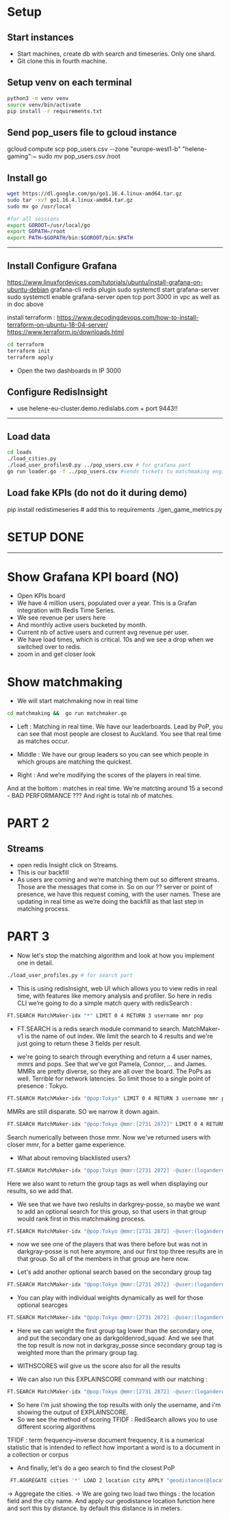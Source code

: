 # Setup

## Start instances

- Start machines, create db with search and timeseries. Only one shard.
- Git clone this in fourth machine.

## Setup venv on each terminal

```sh
python3 -m venv venv
source venv/bin/activate
pip install -r requirements.txt
```

## Send pop_users file to gcloud instance
gcloud compute scp pop_users.csv --zone "europe-west1-b" "helene-gaming":~
sudo mv pop_users.csv /root

## Install go
```sh
wget https://dl.google.com/go/go1.16.4.linux-amd64.tar.gz 
sudo tar -xvf go1.16.4.linux-amd64.tar.gz   
sudo mv go /usr/local 

#for all sessions
export GOROOT=/usr/local/go 
export GOPATH=/root
export PATH=$GOPATH/bin:$GOROOT/bin:$PATH 
```

-------

## Install Configure Grafana
https://www.linuxfordevices.com/tutorials/ubuntu/install-grafana-on-ubuntu-debian
grafana-cli redis plugin
sudo systemctl start grafana-server
sudo systemctl enable grafana-server
open tcp port 3000 in vpc as well as in doc above

install terraform : https://www.decodingdevops.com/how-to-install-terraform-on-ubuntu-18-04-server/ 
https://www.terraform.io/downloads.html

```sh
cd terraform
terraform init
terraform apply
```
- Open the two dashboards in IP 3000

## Configure RedisInsight
- use helene-eu-cluster.demo.redislabs.com + port 9443!!


----------

## Load data

```sh
cd loads
./load_cities.py
./load_user_profiles0.py ../pop_users.csv # for grafana part
go run loader.go -f ../pop_users.csv #sends tickets to matchmaking engine.
```

## Load fake KPIs (do not do it during demo)
pip install redistimeseries # add this to requirements
./gen_game_metrics.py

# SETUP DONE

--------

# Show Grafana KPI board (NO)
- Open KPIs board
- We have 4 million users, populated over a year. This is a Grafan integration with Redis Time Series. 
- We see revenue per users here
- And monthly active users bucketed by month. 
- Current nb of active users and current avg revenue per user.
- We have load times, which is critical. 10s and we see a drop when we switched over to redis. 
- zoom in and get closer look

# Show matchmaking

- We will start matchmaking now in real time

```sh
cd matchmaking &&  go run matchmaker.go
```

- Left : Matching in real time. We have our leaderboards. Lead by PoP, you can see that most people are closest to Auckland. You see that real time  as matches occur. 

- Middle : We have our group leaders so you can see which people in which groups are matching the quickest.

- Right : And we’re modifying the scores of the players in real time.

And at the bottom : matches in real time. We're matcting around 15 a second - BAD PERFORMANCE ???
And right is total nb of matches. 


# PART 2

## Streams
- open redis Insight click on Streams. 
- This is our backfill
- As users are coming and we’re matching them out so different streams. 
Those are the messages that come in. 
So on our ?? server or point of presence, we have this request coming, with the user names. These are updating in real time as we’re doing the backfill as that last step in matching process.


# PART 3

- Now let's stop the matching algorithm and look at how you implement one in detail.

```sh
./load_user_profiles.py # for search part 
```

- This is using redisInsight, web UI which allows you to view redis in real time, with features like memory analysis and profiler.
So here in redis CLI we’re going to do a simple match query with redisSearch : 

```sh
FT.SEARCH MatchMaker-idx "*" LIMIT 0 4 RETURN 3 username mmr pop
```

- FT.SEARCH is a redis search module command to search. MatchMaker-v1 is the name of out index. 
We limit the search to 4 results and we're just going to return these 3 fields per result. 

- we're going to search through everything and return a 4 user names, mmrs and pops.
See that we've got Pamela, Connor, ... and James.
MMRs are pretty diverse, so they are all over the board.
The PoPs as well. Terrible for network latencies. So limit those to a single point of presence : Tokyo. 

```sh
FT.SEARCH MatchMaker-idx "@pop:Tokyo" LIMIT 0 4 RETURN 3 username mmr pop
```
MMRs are still disparate. 
SO we narrow it down again. 

```sh
FT.SEARCH MatchMaker-idx "@pop:Tokyo @mmr:[2731 2872]" LIMIT 0 4 RETURN 3 username mmr pop
```

Search numerically between those mmr. 
Now we've returned users with closer mmr, for a better game experience.

- What about removing blacklisted users? 
```sh
FT.SEARCH MatchMaker-idx "@pop:Tokyo @mmr:[2731 2872] -@user:(loganderek|mybrother)" LIMIT 0 4 RETURN 3 username mmr group_tags
```
Here we also want to return the group tags as well when displaying our results, so we add that.

- We see that we have two reslults in darkgrey-posse, so maybe we want to add an optional search for this group, so that users in that group would rank first in this matchmaking process.

```sh
FT.SEARCH MatchMaker-idx "@pop:Tokyo @mmr:[2731 2872] -@user:(loganderek|mybrother) ~@group_tags:{darkgray_posse}" LIMIT 0 4 RETURN 3 username mmr group_tags
```

- now we see one of the players that was there before but was not in darkgray-posse is not here anymore, and our first top three results are in that group. So all of the members in that group are here now.

- Let's add another optional search based on the secondary group tag 

```sh
FT.SEARCH MatchMaker-idx "@pop:Tokyo @mmr:[2731 2872] -@user:(loganderek|mybrother) ~@group_tags:{darkgray_posse} ~@secondary_group_tags:{thistle_pack}" LIMIT 0 4 RETURN 4 username mmr group_tags secondary_group_tags
```

- You can play with individual weights dynamically as well for those optional searcges

```sh
FT.SEARCH MatchMaker-idx "@pop:Tokyo @mmr:[2731 2872] -@user:(loganderek|mybrother) ~@group_tags:{darkgray_posse} => { $weight: 30.0} ~@secondary_group_tags:{darkgoldenrod_squad} => {$weight: 100.0}" LIMIT 0 4 WITHSCORES RETURN 4 username  group_tags secondary_group_tags play_style_tags
```

- Here we can weight the first group tag lower than the secondary one, and put the secondary one as darkgoldenrod_squad. And we see that the top result is now not in darkgray_posse since secondary group tag is weighted more than the primary group tag. 
- WITHSCORES will give us the score also for all the results
  

- We can also run this EXPLAINSCORE command with our matching : 

```sh
FT.SEARCH MatchMaker-idx "@pop:Tokyo @mmr:[2731 2872] -@user:(loganderek|mybrother) ~@group_tags:{darkgray_posse} => { $weight: 30.0} ~@secondary_group_tags:{darkgoldenrod_squad} => {$weight: 100.0}" LIMIT 0 1 WITHSCORES EXPLAINSCORE RETURN 1 username 
```

- So here i'm just showing the top results with only the username, and i'm showing the output of EXPLAINSCORE.
- So we see the method of scoring TFIDF : RediSearch allows you to use different scoring algorithms

TFIDF : term frequency–inverse document frequency, it is a numerical statistic that is intended to reflect how important a word is to a document in a collection or corpus


- And finally, let's do a geo search to find the closest PoP
```sh
 FT.AGGREGATE cities '*' LOAD 2 location city APPLY "geodistance(@location, -122.4475743, 37.7722695)" as dist SORTBY 2 @dist ASC LIMIT 0 1
 ```
  -> Aggregate the cities.
  -> We are going two load two things : the location field and the city name. And apply our geodistance location function here and sort this by distance. by default this distance is in meters. 

